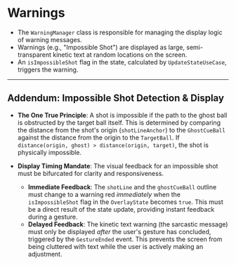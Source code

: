 # Warnings

* The `WarningManager` class is responsible for managing the display logic of warning messages.
* Warnings (e.g., "Impossible Shot") are displayed as large, semi-transparent kinetic text at random locations on the screen.
* An `isImpossibleShot` flag in the state, calculated by `UpdateStateUseCase`, triggers the warning.

***
## Addendum: Impossible Shot Detection & Display

* **The One True Principle**: A shot is impossible if the path to the ghost ball is obstructed by the target ball itself. This is determined by comparing the distance from the shot's origin (`shotLineAnchor`) to the `GhostCueBall` against the distance from the origin to the `TargetBall`. If `distance(origin, ghost) > distance(origin, target)`, the shot is physically impossible.

* **Display Timing Mandate**: The visual feedback for an impossible shot must be bifurcated for clarity and responsiveness.
  * **Immediate Feedback**: The `shotLine` and the `ghostCueBall` outline must change to a warning red *immediately* when the `isImpossibleShot` flag in the `OverlayState` becomes `true`. This must be a direct result of the state update, providing instant feedback during a gesture.
  * **Delayed Feedback**: The kinetic text warning (the sarcastic message) must only be displayed *after* the user's gesture has concluded, triggered by the `GestureEnded` event. This prevents the screen from being cluttered with text while the user is actively making an adjustment.
